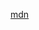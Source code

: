 [mdn](https://developer.mozilla.org/en-US/docs/Web/JavaScript/Reference/Global_Objects/Object/fromEntries)
